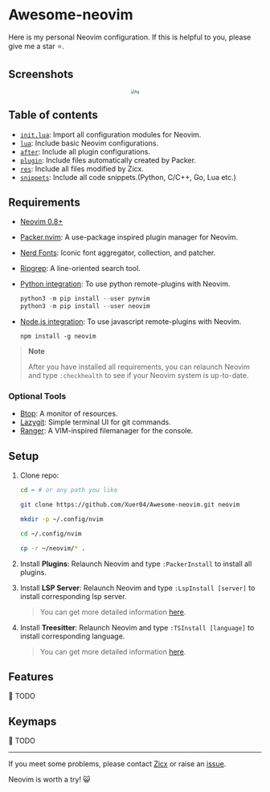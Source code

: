 # Awesome-neovim

Here is my personal Neovim configuration. If this is helpful to you, please give me a star ⭐️.

## Screenshots

<div align=center><img src="https://gitee.com/vercent_zhou/picgo-md/raw/master/image/20230209171015.png" style="zoom:50%" alt="fig"></div> 

## Table of contents

- [`init.lua`](./init.lua): Import all configuration modules for Neovim.
- [`lua`](./lua/): Include basic Neovim configurations.
- [`after`](./after/plugin/): Include all plugin configurations.
- [`plugin`](./plugin/packer_compiled.lua): Include files automatically created by Packer.
- [`res`](./res/): Include all files modified by Zicx.
- [`snippets`](./snippets/friendly-snippets/): Include all code snippets.(Python, C/C++, Go, Lua etc.)

## Requirements

- [Neovim 0.8+](https://github.com/neovim/neovim/releases)
- [Packer.nvim](https://github.com/wbthomason/packer.nvim): A use-package inspired plugin manager for Neovim.
- [Nerd Fonts](https://www.nerdfonts.com/font-downloads): Iconic font aggregator, collection, and patcher.
- [Ripgrep](https://github.com/BurntSushi/ripgrep): A line-oriented search tool.
- [Python integration](https://neovim.io/doc/user/provider.html#provider-nodejs): To use python remote-plugins with Neovim.

    ```python
    python3 -m pip install --user pynvim
    python3 -m pip install --user neovim
    ```

- [Node.js integration](https://neovim.io/doc/user/provider.html#provider-python): To use javascript remote-plugins with Neovim.

    ```shell
    npm install -g neovim
    ```

> **Note**
>
> After you have installed all requirements, you can relaunch Neovim and type `:checkhealth` to see if your Neovim system is up-to-date.

### Optional Tools

- [Btop](https://github.com/aristocratos/btop): A monitor of resources.
- [Lazygit](https://github.com/jesseduffield/lazygit): Simple terminal UI for git commands.
- [Ranger](https://github.com/ranger/ranger): A VIM-inspired filemanager for the console.

## Setup

1. Clone repo:
    ```bash
    cd ~ # or any path you like

    git clone https://github.com/Xuer04/Awesome-neovim.git neovim

    mkdir -p ~/.config/nvim

    cd ~/.config/nvim

    cp -r ~/neovim/* .
    ```

2. Install **Plugins**: Relaunch Neovim and type `:PackerInstall` to install all plugins.

3. Install **LSP Server**: Relaunch Neovim and type `:LspInstall [server]` to install corresponding lsp server.

    > You can get more detailed information [here](https://microsoft.github.io/language-server-protocol/implementors/servers/).

4. Install **Treesitter**: Relaunch Neovim and type `:TSInstall [language]` to install corresponding language.
 
    > You can get more detailed information [here](https://github.com/nvim-treesitter/nvim-treesitter#supported-languages).

## Features

📝 TODO

## Keymaps

📝 TODO

---

If you meet some problems, please contact [Zicx](https://github.com/Xuer04) or raise an [issue](https://github.com/Xuer04/Awesome-neovim/issues).

Neovim is worth a try! 😺

